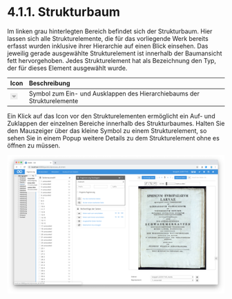 # 4.1.1. Strukturbaum

Im linken grau hinterlegten Bereich befindet sich der Strukturbaum. Hier lassen sich alle Strukturelemente, die für das vorliegende Werk bereits erfasst wurden inklusive ihrer Hierarchie auf einen Blick einsehen. Das jeweilig gerade ausgewählte Strukturelement ist innerhalb der Baumansicht fett hervorgehoben. Jedes Strukturelement hat als Bezeichnung den Typ, der für dieses Element ausgewählt wurde.

| Icon | Beschreibung |
| :--- | :--- |
| ![](../../../.gitbook/assets/mets_04b.png) | Symbol zum Ein- und Ausklappen des Hierarchiebaums der Strukturelemente |

Ein Klick auf das Icon vor den Strukturelementen ermöglicht ein Auf- und Zuklappen der einzelnen Bereiche innerhalb des Strukturbaumes. Halten Sie den Mauszeiger über das kleine Symbol zu einem Strukturelement, so sehen Sie in einem Popup weitere Details zu dem Strukturelement ohne es öffnen zu müssen.

![Der Mauszeiger &#xFC;ber einem Element im Strukturbaum zeigt zus&#xE4;tzliche Informationen zu dem Titel und den zugewiesenen Seiten des Strukturelementes an](../../../.gitbook/assets/30-41d.png)

